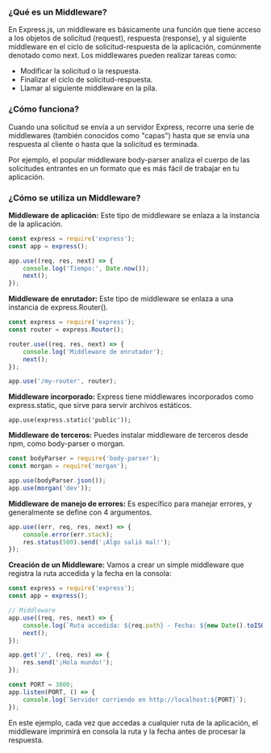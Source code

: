 ### ¿Qué es un Middleware?
En Express.js, un middleware es básicamente una función que tiene acceso a los objetos de solicitud (request), respuesta (response), y al siguiente middleware en el ciclo de solicitud-respuesta de la aplicación, comúnmente denotado como next. Los middlewares pueden realizar tareas como:

- Modificar la solicitud o la respuesta.
- Finalizar el ciclo de solicitud-respuesta.
- Llamar al siguiente middleware en la pila.

### ¿Cómo funciona?
Cuando una solicitud se envía a un servidor Express, recorre una serie de middlewares (también conocidos como "capas") hasta que se envía una respuesta al cliente o hasta que la solicitud es terminada.

Por ejemplo, el popular middleware body-parser analiza el cuerpo de las solicitudes entrantes en un formato que es más fácil de trabajar en tu aplicación.

### ¿Cómo se utiliza un Middleware?

**Middleware de aplicación:** Este tipo de middleware se enlaza a la instancia de la aplicación.

```js
const express = require('express');
const app = express();

app.use((req, res, next) => {
    console.log('Tiempo:', Date.now());
    next();
});
```

**Middleware de enrutador:** Este tipo de middleware se enlaza a una instancia de express.Router().

```js
const express = require('express');
const router = express.Router();

router.use((req, res, next) => {
    console.log('Middleware de enrutador');
    next();
});

app.use('/my-router', router);
```

**Middleware incorporado:** Express tiene middlewares incorporados como express.static, que sirve para servir archivos estáticos.

`app.use(express.static('public'));`

**Middleware de terceros:** Puedes instalar middleware de terceros desde npm, como body-parser o morgan.

```js
const bodyParser = require('body-parser');
const morgan = require('morgan');

app.use(bodyParser.json());
app.use(morgan('dev'));
```

**Middleware de manejo de errores:** Es específico para manejar errores, y generalmente se define con 4 argumentos.

```js
app.use((err, req, res, next) => {
    console.error(err.stack);
    res.status(500).send('¡Algo salió mal!');
});
```

**Creación de un Middleware:**
Vamos a crear un simple middleware que registra la ruta accedida y la fecha en la consola:

```js
const express = require('express');
const app = express();

// Middleware
app.use((req, res, next) => {
    console.log(`Ruta accedida: ${req.path} - Fecha: ${new Date().toISOString()}`);
    next();
});

app.get('/', (req, res) => {
    res.send('¡Hola mundo!');
});

const PORT = 3000;
app.listen(PORT, () => {
    console.log(`Servidor corriendo en http://localhost:${PORT}`);
});
```

En este ejemplo, cada vez que accedas a cualquier ruta de la aplicación, el middleware imprimirá en consola la ruta y la fecha antes de procesar la respuesta.